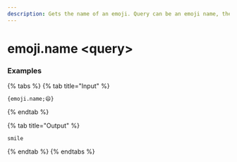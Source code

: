 ```yaml
---
description: Gets the name of an emoji. Query can be an emoji name, the emoji itself or a keyword.
---
```


# emoji.name \<query\>

### Examples

{% tabs %}
{% tab title="Input" %}

```text
{emoji.name;😄}
```

{% endtab %}

{% tab title="Output" %}

```text
smile
```

{% endtab %}
{% endtabs %}
